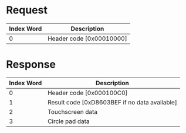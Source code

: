 # Request

| Index Word | Description                |
|------------|----------------------------|
| 0          | Header code \[0x00010000\] |

# Response

| Index Word | Description                                     |
|------------|-------------------------------------------------|
| 0          | Header code \[0x000100C0\]                      |
| 1          | Result code \[0xD8603BEF if no data available\] |
| 2          | Touchscreen data                                |
| 3          | Circle pad data                                 |